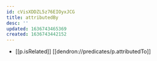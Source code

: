 ```yaml
---
id: cVisXDDZL5z76EIOyxJCG
title: attributedBy
desc: ''
updated: 1636743465369
created: 1636743442152
---
```



- [[p.isRelated]] [[dendron://predicates/p.attributedTo]]
